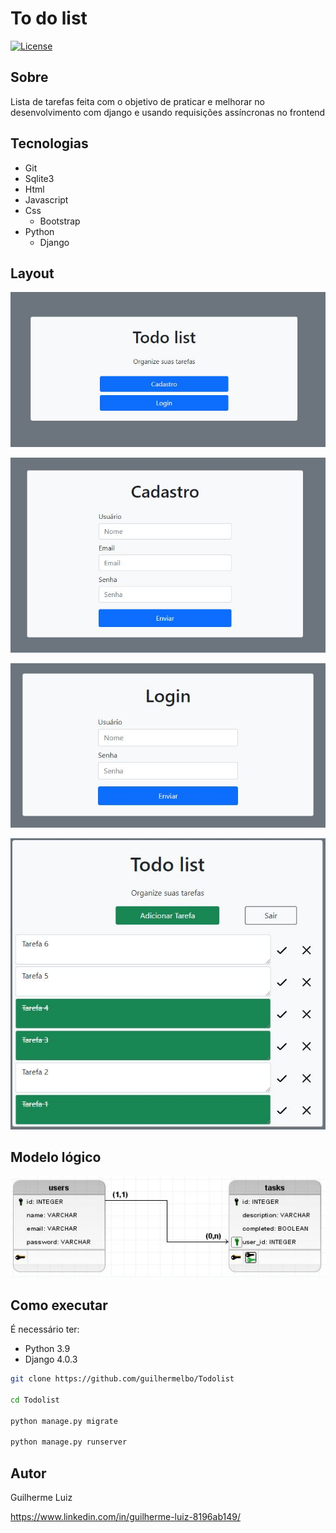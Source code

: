# To do list

[![License](https://img.shields.io/github/license/guilhermelbo/Todolist)](https://github.com/guilhermelbo/Todolist/blob/main/LICENSE)

## Sobre

Lista de tarefas feita com o objetivo de praticar e melhorar no desenvolvimento com django e usando requisições assíncronas no frontend

## Tecnologias

- Git
- Sqlite3
- Html
- Javascript
- Css
  - Bootstrap
- Python
  - Django
 
 ## Layout
 
 ![home](https://github.com/guilhermelbo/Todolist/blob/main/assets/home.JPG)
 
 ![Cadastro](https://github.com/guilhermelbo/Todolist/blob/main/assets/cadastro.JPG)
 
 ![Login](https://github.com/guilhermelbo/Todolist/blob/main/assets/login.JPG)
 
 ![Tarefas](https://github.com/guilhermelbo/Todolist/blob/main/assets/Tarefas.JPG)
 
 ## Modelo lógico
 
 ![Modelo lógico](https://github.com/guilhermelbo/Todolist/blob/main/assets/diagrama_logico.JPG)
 
 ## Como executar
 
 É necessário ter:
 - Python 3.9
 - Django 4.0.3
 
 ```bash
 git clone https://github.com/guilhermelbo/Todolist
 
 cd Todolist
 
 python manage.py migrate
 
 python manage.py runserver
 ```
 
 ## Autor
 
 Guilherme Luiz
 
 https://www.linkedin.com/in/guilherme-luiz-8196ab149/
